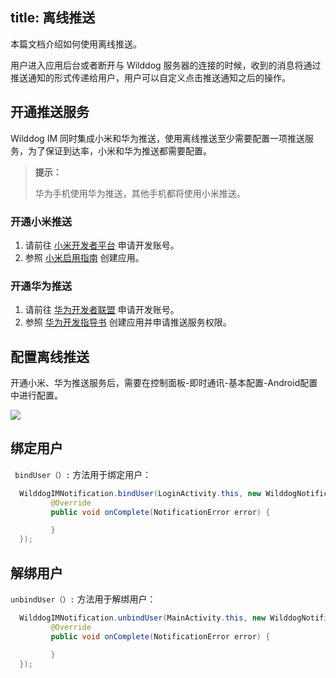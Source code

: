 title: 离线推送
---

本篇文档介绍如何使用离线推送。

用户进入应用后台或者断开与 Wilddog 服务器的连接的时候，收到的消息将通过推送通知的形式传递给用户，用户可以自定义点击推送通知之后的操作。

## 开通推送服务
Wilddog IM 同时集成小米和华为推送，使用离线推送至少需要配置一项推送服务，为了保证到达率，小米和华为推送都需要配置。
<blockquote class="notice">
  <p><strong>提示：</strong></p>
  华为手机使用华为推送，其他手机都将使用小米推送。
</blockquote>

### 开通小米推送
1. 请前往 [小米开发者平台](http://dev.xiaomi.com/console/) 申请开发账号。
2. 参照 [小米启用指南](http://dev.xiaomi.com/doc/?p=1621) 创建应用。

### 开通华为推送
1. 请前往 [华为开发者联盟](http://developer.huawei.com/devunion/ui/devplan.html) 申请开发账号。
2. 参照 [华为开发指导书](http://developer.huawei.com/consumer/cn/wiki/index.php?title=HMS%E5%BC%80%E5%8F%91%E6%8C%87%E5%AF%BC%E4%B9%A6-PUSH%E6%9C%8D%E5%8A%A1%E6%8E%A5%E5%8F%A3) 创建应用并申请推送服务权限。

## 配置离线推送
开通小米、华为推送服务后，需要在控制面板-即时通讯-基本配置-Android配置 中进行配置。

![](http://ocpo37x5v.bkt.clouddn.com/2016-11-26-im%20android%20push.png)



## 绑定用户
` bindUser（）:` 方法用于绑定用户：

```java
  WilddogIMNotification.bindUser(LoginActivity.this, new WilddogNotification.CompletionListener() {
         @Override
         public void onComplete(NotificationError error) {

         }
  });
```

## 解绑用户
`unbindUser（）:` 方法用于解绑用户：

```java
  WilddogIMNotification.unbindUser(MainActivity.this, new WilddogNotification.CompletionListener() {
         @Override
         public void onComplete(NotificationError error) {

         }
  });
```





 